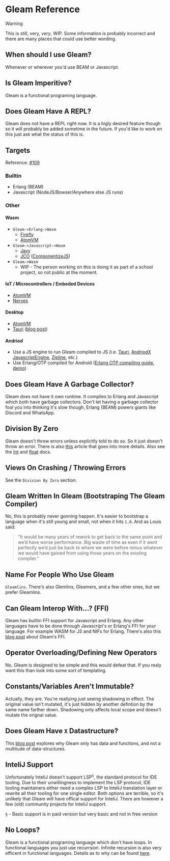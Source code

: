 # Gleam Reference

> [!WARNING]  
> This is still, very, *very*, WIP. Some information is probably incorrect and there are many places that could use better wording.


<!-- TODO: Dynamic table of contents here -->
<!-- TODO: Use the following quote from Lewis somewhere "As our hero lambdaman says: object oriented programming is well named because if someone says you should use it then you should object" -->


## When should I use Gleam?
Whenever or wherever you'd use BEAM or Javascript.


## Is Gleam Imperitive?
Gleam is a functional programing language.


## Does Gleam Have A REPL?
Gleam does not have a REPL right now. It is a higly desired feature though so it will probably be added sometime in the future. If you'd like to work on this just ask what the status of this is. 



## Targets
Reference: [#109](https://github.com/gleam-lang/gleam/issues/109)

### Builtin
 - Erlang (BEAM)
 - Javascript (NodeJS/Bowser/Anywhere else JS runs)

### Other
#### Wasm
 - `Gleam->Erlang->Wasm`
    - [Firefly](https://github.com/GetFirefly/firefly)
    - [AtomVM](https://github.com/atomvm/AtomVM#readme)
 - `Gleam->Javascript->Wasm`
   - [Javy](https://github.com/bytecodealliance/javy)
   - [JCO](https://github.com/bytecodealliance/jco) ([ComponentizeJS](https://github.com/bytecodealliance/ComponentizeJS))
 - `Gleam->Wasm`
   - WIP - The person working on this is doing it as part of a school project, so not public at the moment.

<!-- TODO: Do some more research into the targets below -->
#### IoT / Microcontrollers / Embeded Devices
 - [AtomVM](https://github.com/atomvm/AtomVM#readme)
 - [Nerves](https://nerves-project.org/)

#### Desktop
 - [AtomVM](https://github.com/atomvm/AtomVM#readme)
 - [Tauri](https://tauri.app/) ([blog post](https://www.wezm.net/v2/posts/2024/gleam-tauri/))

#### Andriod
 - Use a JS engine to run Gleam compiled to JS (i.e. [Tauri](https://tauri.app/), [AndriodX JavascriptEngine](https://developer.android.com/develop/ui/views/layout/webapps/jsengine), [Zipline](https://github.com/cashapp/zipline), etc.)
 - Use Erlang/OTP compiled for Android ([Erlang OTP compiling guide](https://github.com/erlang/otp/blob/OTP-27.0/HOWTO/INSTALL-ANDROID.md), [demo](https://github.com/JeromeDeBretagne/erlanglauncher))


## Does Gleam Have A Garbage Collector?
Gleam does not have it own runtime. It compiles to Erlang and Javascript which both have garbage collectors. Don't let having a garbage collector fool you into thinking it's slow though, Erlang (BEAM) powers giants like Discord and WhatsApp.



## Division By Zero 
Gleam doesn't throw errors unless explicitly told to do so. So it just doesn't throw an error. There is also [this](https://www.hillelwayne.com/post/divide-by-zero/) article that goes into more details. Also see the [Int](https://hexdocs.pm/gleam_stdlib/gleam/int.html) and [float](https://hexdocs.pm/gleam_stdlib/gleam/float.html) docs.



## Views On Crashing / Throwing Errors
See the `Division By Zero` section.



## Gleam Written In Gleam (Bootstraping The Gleam Compiler)
No, this is probably never gonning happen. It's easier to bootstrap a language when it's still young and small, not when it hits `1.0`. And as Louis said:

> "It would be many years of rework to get back to the same point and we’d have worse performance. Big waste of time as even if it went perfectly we’d just be back to where we were before minus whatever we would have gained from using those years on the existing compiler."



## Name For People Who Use Gleam
`Gleamlins`. There's also Glemlins, Gleamers, and a few other ones, but we prefer Gleamlins.



## Can Gleam Interop With...? (FFI)
Gleam has builtin FFI support for Javascript and Erlang. Any other languages have to be done through Javascript's or Erlang's FFI for your language. For example WASM for JS and NIFs for Erlang. There's also this [blog post](https://www.jonashietala.se/blog/2024/01/11/exploring_the_gleam_ffi/) about Gleam's FFI.



## Operator Overloading/Defining New Operators
No. Gleam is designed to be simple and this would defeat that. If you realy want this than look into some sort of templating.
<!-- TODO: Make a library for this. Use cases: JSX, operator overloading, math libraries, etc. I want to make this but idk how soon I'll get around to it. -->



## Constants/Variables Aren't Immutable?
Actually, they are. You're reallying just seeing shadowing in effect. The original value isn't mutated, it's just hidden by another defintion by the same name farther down. Shadowing only affects local scope and doesn't mutate the orignal value.



## Does Gleam Have `X` Datastructure?
This [blog post](https://mckayla.blog/posts/all-you-need-is-data-and-functions.html) explores why Gleam only has data and functions, and not a multitude of data-structures.


## InteliJ Support
Unfortunately InteliJ doesn't support LSP<sup>`§`</sup>, the standard protocol for IDE tooling. Due to their unwillingness to implement the LSP protocol, IDE tooling maintainers either need a complex LSP to InteliJ translation layer or rewrite all their tooling for one single editor. Both options are terrible, so it's unlikely that Gleam will have offical support for InteliJ. There are however a few (old) community projects for InteliJ support.

`§` - Basic support is in paid version but very basic and not in free version



## No Loops?
Gleam is a functional programing language which don't have loops. In functional languages you just use recurrsion. Infinite recursion is also very efficent in functional languages. Details as to why can be found [here](https://beautifulracket.com/explainer/recursion.html).

